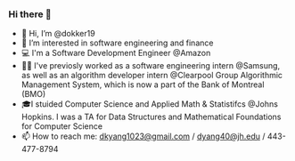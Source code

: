 ### Hi there 👋

- 👋 Hi, I’m @dokker19
- 👀 I’m interested in software engineering and finance
- 💻 I'm a Software Development Engineer @Amazon
- 👨‍💻 I've previosly worked as a software engineering intern @Samsung, as well as an algorithm developer intern @Clearpool Group Algorithmic Management System, which is now a part of the Bank of Montreal (BMO)
- 🎓I stuided Computer Science and Applied Math & Statistifcs @Johns Hopkins. I was a TA for Data Structures and Mathematical Foundations for Computer Science
- 📫 How to reach me: dkyang1023@gmail.com / dyang40@jh.edu / 443-477-8794

<!--
**dokker19/dokker19** is a ✨ _special_ ✨ repository because its `README.md` (this file) appears on your GitHub profile.

Here are some ideas to get you started:

- 🔭 I’m currently working on ...
- 🌱 I’m currently learning ...
- 👯 I’m looking to collaborate on ...
- 🤔 I’m looking for help with ...
- 💬 Ask me about ...
- 📫 How to reach me: ...
- 😄 Pronouns: ...
- ⚡ Fun fact: ...
-->
